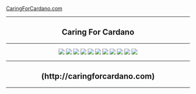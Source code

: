 [CaringForCardano.com](http://caringforcardano.com)
<div align="center">
  <hr />
    <h2 align="center" style="border-bottom: none">Caring For Cardano</h2>
  <hr/>
  <img src="http://64.235.82.145/images/carindashboard.png" />
  <img src="http://64.235.82.145/images/prices.png" />
  <img src="http://64.235.82.145/images/adabtcprices.png" />
  <img src="http://64.235.82.145/images/adaprices.png" />
  <img src="http://64.235.82.145/images/btcprices.png" />
  <img src="http://64.235.82.145/images/milkprices.png" />
  <img src="http://64.235.82.145/images/wmtprices.png" />
  <img src="http://64.235.82.145/images/myieldprices.png" />
  <img src="http://64.235.82.145/images/tunaprices.png" />
  <img src="http://64.235.82.145/images/huntprices.png" />
  <img src="http://64.235.82.145/images/optprices.png" />
</div>
<div align="center">
  <hr />
    <h2 align="center" style="border-bottom: none">(http://caringforcardano.com)</h2>
  <hr/>
</div>
